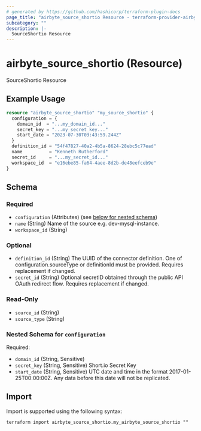 ```yaml
---
# generated by https://github.com/hashicorp/terraform-plugin-docs
page_title: "airbyte_source_shortio Resource - terraform-provider-airbyte"
subcategory: ""
description: |-
  SourceShortio Resource
---
```


# airbyte_source_shortio (Resource)

SourceShortio Resource

## Example Usage

```terraform
resource "airbyte_source_shortio" "my_source_shortio" {
  configuration = {
    domain_id  = "...my_domain_id..."
    secret_key = "...my_secret_key..."
    start_date = "2023-07-30T03:43:59.244Z"
  }
  definition_id = "54f47827-40a2-4b5a-8624-28ebc5c77ead"
  name          = "Kenneth Rutherford"
  secret_id     = "...my_secret_id..."
  workspace_id  = "e16ebe85-fa64-4aee-8d2b-de48eefceb9e"
}
```

<!-- schema generated by tfplugindocs -->
## Schema

### Required

- `configuration` (Attributes) (see [below for nested schema](#nestedatt--configuration))
- `name` (String) Name of the source e.g. dev-mysql-instance.
- `workspace_id` (String)

### Optional

- `definition_id` (String) The UUID of the connector definition. One of configuration.sourceType or definitionId must be provided. Requires replacement if changed.
- `secret_id` (String) Optional secretID obtained through the public API OAuth redirect flow. Requires replacement if changed.

### Read-Only

- `source_id` (String)
- `source_type` (String)

<a id="nestedatt--configuration"></a>
### Nested Schema for `configuration`

Required:

- `domain_id` (String, Sensitive)
- `secret_key` (String, Sensitive) Short.io Secret Key
- `start_date` (String, Sensitive) UTC date and time in the format 2017-01-25T00:00:00Z. Any data before this date will not be replicated.

## Import

Import is supported using the following syntax:

```shell
terraform import airbyte_source_shortio.my_airbyte_source_shortio ""
```
